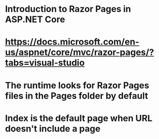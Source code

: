 # Introduction to Razor Pages in ASP.NET Core
# https://docs.microsoft.com/en-us/aspnet/core/mvc/razor-pages/?tabs=visual-studio
# The runtime looks for Razor Pages files in the Pages folder by default
# Index is the default page when URL doesn't include a page